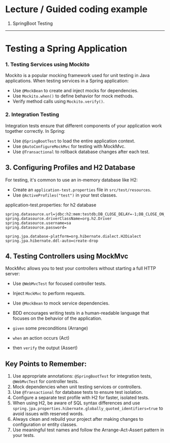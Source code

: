 # Lecture / Guided coding example

1. SpringBoot Testing

---

# Testing a Spring Application

### 1. Testing Services using Mockito

Mockito is a popular mocking framework used for unit testing in Java applications. When testing services in a Spring application:

- Use `@MockBean` to create and inject mocks for dependencies.
- Use `Mockito.when()` to define behavior for mock methods.
- Verify method calls using `Mockito.verify()`.


### 2. Integration Testing

Integration tests ensure that different components of your application work together correctly. In Spring:

- Use `@SpringBootTest` to load the entire application context.
- Use `@AutoConfigureMockMvc` for testing with MockMvc.
- Use `@Transactional` to rollback database changes after each test.

## 3. Configuring Profiles and H2 Database

For testing, it's common to use an in-memory database like H2:

- Create an `application-test.properties` file in `src/test/resources`.
- Use `@ActiveProfiles("test")` in your test classes.

application-test.properties: for h2 database
```properties
spring.datasource.url=jdbc:h2:mem:testdb;DB_CLOSE_DELAY=-1;DB_CLOSE_ON_EXIT=FALSE
spring.datasource.driverClassName=org.h2.Driver
spring.datasource.username=sa
spring.datasource.password=

spring.jpa.database-platform=org.hibernate.dialect.H2Dialect
spring.jpa.hibernate.ddl-auto=create-drop
```

## 4. Testing Controllers using MockMvc

MockMvc allows you to test your controllers without starting a full HTTP server:

- Use `@WebMvcTest` for focused controller tests.
- Inject `MockMvc` to perform requests.
- Use `@MockBean` to mock service dependencies.

- BDD encourages writing tests in a human-readable language that focuses on the behavior of the application.

- `given` some preconditions (Arrange)
- `when` an action occurs (Act)
- then `verify` the output (Assert)


## Key Points to Remember:

1. Use appropriate annotations: `@SpringBootTest` for integration tests, `@WebMvcTest` for controller tests.
2. Mock dependencies when unit testing services or controllers.
3. Use `@Transactional` for database tests to ensure test isolation.
4. Configure a separate test profile with H2 for faster, isolated tests.
5. When using H2, be aware of SQL syntax differences and use `spring.jpa.properties.hibernate.globally_quoted_identifiers=true` to avoid issues with reserved words.
6. Always clean and rebuild your project after making changes to configuration or entity classes.
7. Use meaningful test names and follow the Arrange-Act-Assert pattern in your tests.
